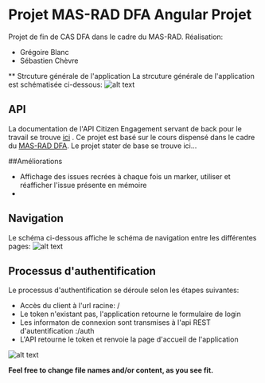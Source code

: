 # Projet MAS-RAD DFA Angular Projet

Projet de fin de CAS DFA dans le cadre du MAS-RAD.
Réalisation:
* Grégoire Blanc
* Sébastien Chèvre

** Strcuture générale de l'application
La strcuture générale de l'application est schématisée ci-dessous:
![alt text](https://www.lucidchart.com/publicSegments/view/bf89edad-1845-4da2-a514-6ec719cd9437/image.png)

## API
La documentation de l'API Citizen Engagement servant de back pour le travail se trouve [ici][citizenAPI] .
Ce projet est basé sur le cours dispensé dans le cadre du [MAS-RAD DFA][masrad].
Le projet stater de base se trouve ici...

##Améliorations
* Affichage des issues recrées à chaque fois un marker, utiliser et réafficher l'issue présente en mémoire
* 


## Navigation
Le schéma ci-dessous affiche le schéma de navigation entre les différentes pages:
![alt text](https://www.lucidchart.com/publicSegments/view/9da34466-0498-4301-9069-7fe9c403b53c/image.png)

## Processus d'authentification
Le processus d'authentification se déroule selon les étapes suivantes:
* Accès du client à l'url racine: /
* Le token n'existant pas, l'application retourne le formulaire de login
* Les informaton de connexion sont transmises à l'api REST d'autentification :/auth
* L'API retourne le token et renvoie la page d'accueil de l'application

![alt text](https://www.lucidchart.com/publicSegments/view/1200f078-7542-4752-a0f0-033b7db5be4b/image.png)


**Feel free to change file names and/or content, as you see fit.**

[masrad]: https://github.com/MediaComem/comem-masrad-dfa
[citizenAPI]: https://mediacomem.github.io/comem-citizen-engagement-api/
